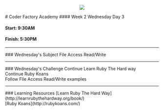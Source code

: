 <p align="center"><img src="https://github.com/coder-factory-academy/cf-guidline-css/blob/master/CFA.png"></p>
# Coder Factory Academy
#### Week 2 Wednesday Day 3

#### Start: 9:30AM
#### Finish: 5:30PM
<hr>
### Wednesday's Subject
File Access Read/Write



<hr>
### Wednesday's Challenge
Continue Learn Ruby The Hard way <br>
Continue Ruby Koans <br>
Follow File Access Read/Write examples <br>

<hr>
### Learning Resources
[Learn Ruby The Hard Way](http://learnrubythehardway.org/book/) <br>
[Ruby Koans](http://rubykoans.com/) <br>
